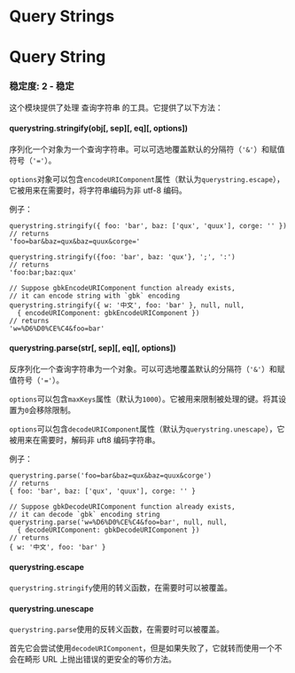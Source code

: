 # Query Strings

# Query String

### 稳定度: 2 - 稳定

这个模块提供了处理 查询字符串 的工具。它提供了以下方法：

#### querystring.stringify(obj[, sep][, eq][, options])

序列化一个对象为一个查询字符串。可以可选地覆盖默认的分隔符（`'&'`）和赋值符号（`'='`）。

`options`对象可以包含`encodeURIComponent`属性（默认为`querystring.escape`），它被用来在需要时，将字符串编码为非 utf-8 编码。

例子：

```
querystring.stringify({ foo: 'bar', baz: ['qux', 'quux'], corge: '' })
// returns
'foo=bar&baz=qux&baz=quux&corge='

querystring.stringify({foo: 'bar', baz: 'qux'}, ';', ':')
// returns
'foo:bar;baz:qux'

// Suppose gbkEncodeURIComponent function already exists,
// it can encode string with `gbk` encoding
querystring.stringify({ w: '中文', foo: 'bar' }, null, null,
  { encodeURIComponent: gbkEncodeURIComponent })
// returns
'w=%D6%D0%CE%C4&foo=bar' 
```

#### querystring.parse(str[, sep][, eq][, options])

反序列化一个查询字符串为一个对象。可以可选地覆盖默认的分隔符（`'&'`）和赋值符号（`'='`）。

`options`可以包含`maxKeys`属性（默认为`1000`）。它被用来限制被处理的键。将其设置为`0`会移除限制。

`options`可以包含`decodeURIComponent`属性（默认为`querystring.unescape`），它被用来在需要时，解码非 uft8 编码字符串。

例子：

```
querystring.parse('foo=bar&baz=qux&baz=quux&corge')
// returns
{ foo: 'bar', baz: ['qux', 'quux'], corge: '' }

// Suppose gbkDecodeURIComponent function already exists,
// it can decode `gbk` encoding string
querystring.parse('w=%D6%D0%CE%C4&foo=bar', null, null,
  { decodeURIComponent: gbkDecodeURIComponent })
// returns
{ w: '中文', foo: 'bar' } 
```

#### querystring.escape

`querystring.stringify`使用的转义函数，在需要时可以被覆盖。

#### querystring.unescape

`querystring.parse`使用的反转义函数，在需要时可以被覆盖。

首先它会尝试使用`decodeURIComponent`，但是如果失败了，它就转而使用一个不会在畸形 URL 上抛出错误的更安全的等价方法。